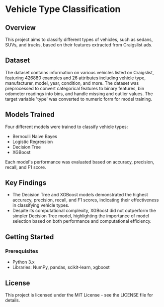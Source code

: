 # Vehicle Type Classification

## Overview
This project aims to classify different types of vehicles, such as sedans, SUVs, and trucks, based on their features extracted from Craigslist ads. 

## Dataset
The dataset contains information on various vehicles listed on Craigslist, featuring 426880 examples and 26 attributes including vehicle type, manufacturer, model, year, condition, and more. The dataset was preprocessed to convert categorical features to binary features, bin odometer readings into bins, and handle missing and outlier values. The target variable 'type' was converted to numeric form for model training.

## Models Trained
Four different models were trained to classify vehicle types:
- Bernoulli Naive Bayes
- Logistic Regression
- Decision Tree
- XGBoost

Each model's performance was evaluated based on accuracy, precision, recall, and F1 score.

## Key Findings
- The Decision Tree and XGBoost models demonstrated the highest accuracy, precision, recall, and F1 scores, indicating their effectiveness in classifying vehicle types.
- Despite its computational complexity, XGBoost did not outperform the simpler Decision Tree model, highlighting the importance of model selection based on both performance and computational efficiency.

## Getting Started
### Prerequisites
- Python 3.x
- Libraries: NumPy, pandas, scikit-learn, xgboost


## License
This project is licensed under the MIT License - see the LICENSE file for details.

